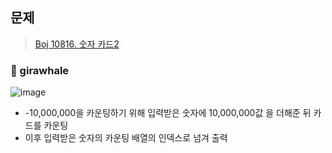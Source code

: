 ## 문제
> [Boj 10816. 숫자 카드2](https://www.acmicpc.net/problem/10816)


### :whale: girawhale

![image](https://user-images.githubusercontent.com/48428699/91641125-5957b600-ea5d-11ea-81ac-31768adda68d.png)

- -10,000,000을 카운팅하기 위해 입력받은 숫자에 10,000,000값 을 더해준 뒤 카드를 카운팅
- 이후 입력받은 숫자의 카운팅 배열의 인덱스로 넘겨 출력